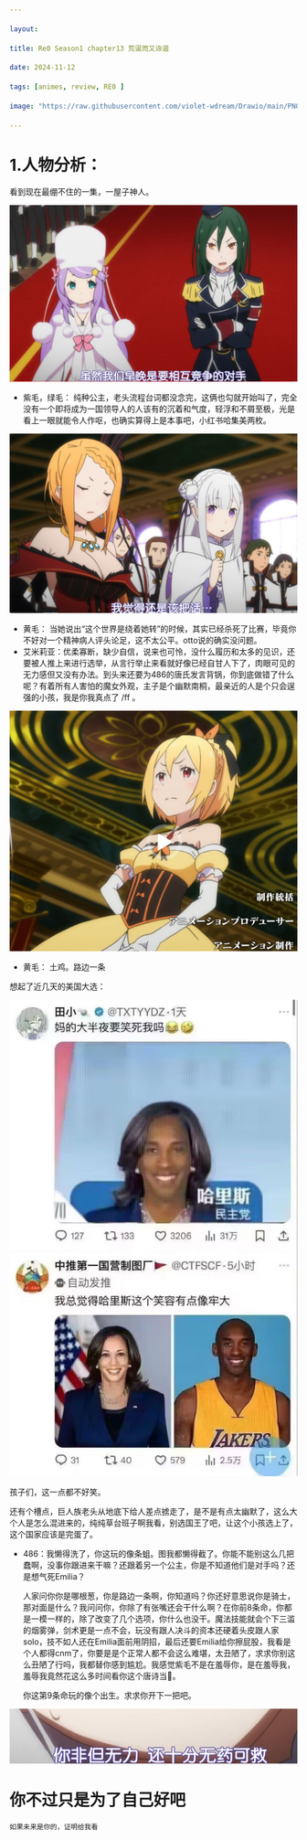 ```yaml
---

layout: 

title: Re0 Season1 chapter13 荒诞而又诙谐

date: 2024-11-12

tags: [animes, review, RE0 ]

image: "https://raw.githubusercontent.com/violet-wdream/Drawio/main/PNG/202411121310997.png"

---
```


# 1.人物分析：

看到现在最绷不住的一集，一屋子神人。

![image-20241112131044767](https://raw.githubusercontent.com/violet-wdream/Drawio/main/PNG/202411121310997.png)

- 紫毛，绿毛： 纯种公主，老头流程台词都没念完，这俩也勾就开始叫了，完全没有一个即将成为一国领导人的人该有的沉着和气度，轻浮和不屑至极，光是看上一眼就能令人作呕，也确实算得上是本事吧，小红书哈集美两枚。





![image-20241112131309604](https://raw.githubusercontent.com/violet-wdream/Drawio/main/PNG/202411121313858.png)

- 黄毛： 当她说出“这个世界是绕着她转”的时候，其实已经杀死了比赛，毕竟你不好对一个精神病人评头论足，这不太公平。otto说的确实没问题。
- 艾米莉亚：优柔寡断，缺少自信，说来也可怜，没什么履历和太多的见识，还要被人推上来进行选举，从言行举止来看就好像已经自甘人下了，肉眼可见的无力感但又没有办法。到头来还要为486的唐氏发言背锅，你到底做错了什么呢？有着所有人害怕的魔女外观，主子是个幽默南桐，最亲近的人是个只会逞强的小孩，我是你我真点了 /ff 。



![image-20241112133944437](https://raw.githubusercontent.com/violet-wdream/Drawio/main/PNG/202411121339637.png)

- 黄毛： 土鸡。路边一条



想起了近几天的美国大选：

![4d404d9a4d7cc8e8a8d70fc5bc4fa635](https://raw.githubusercontent.com/violet-wdream/Drawio/main/PNG/202411121420827.jpg)

孩子们，这一点都不好笑。

还有个槽点，巨人族老头从地底下给人差点掳走了，是不是有点太幽默了，这么大个人是怎么混进来的，纯纯草台班子啊我看，别选国王了吧，让这个小孩选上了，这个国家应该是完蛋了。



- 486：我懒得洗了，你这玩的像条蛆。图我都懒得截了。你能不能别这么几把蠢啊，没事你跟进来干嘛？还跟着另一个公主，你是不知道他们是对手吗？还是想气死Emilia？

  人家问你你是哪根葱，你是路边一条啊，你知道吗？你还好意思说你是骑士，那对面是什么？我问问你，你除了有张嘴还会干什么啊？在你前8条命，你都是一模一样的，除了改变了几个选项，你什么也没干。魔法技能就会个下三滥的烟雾弹，剑术更是一点不会，玩没有跟人决斗的资本还硬着头皮跟人家solo，技不如人还在Emilia面前用阴招，最后还要Emilia给你擦屁股，我看是个人都得cnm了，你要是是个正常人都不会这么难堪，太丑陋了，求求你别这么丑陋了行吗，我都替你感到尴尬。我感觉紫毛不是在羞辱你，是在羞辱我，羞辱我竟然花这么多时间看你这个唐诗当🤡。

  你这第9条命玩的像个出生。求求你开下一把吧。

  

![image-20241112141155793](https://raw.githubusercontent.com/violet-wdream/Drawio/main/PNG/202411121411831.png)

# 你不过只是为了自己好吧





`如果未来是你的，证明给我看`